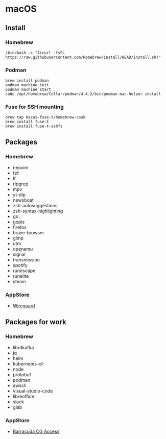 # macOS

## Install

### Homebrew

```
/bin/bash -c "$(curl -fsSL https://raw.githubusercontent.com/Homebrew/install/HEAD/install.sh)"
```

### Podman

```
brew install podman
podman machine init
podman machine start
sudo /opt/homebrew/Cellar/podman/4.4.2/bin/podman-mac-helper install
```

### Fuse for SSH mounting

```
brew tap macos-fuse-t/homebrew-cask
brew install fuse-t
brew install fuse-t-sshfs
```

## Packages

### Homebrew

- neovim
- fzf
- lf
- ripgrep
- mpv
- yt-dlp
- newsboat
- zsh-autosuggestions
- zsh-syntax-highlighting
- go
- gopls
- firefox
- brave-browser
- gimp
- utm
- openemu
- signal
- transmission
- spotify
- runescape
- runelite
- steam

### AppStore

- [Wireguard](https://apps.apple.com/us/app/wireguard/id1451685025)

## Packages for work

### Homebrew

- librdkafka
- jq
- helm
- kubernetes-cli
- node
- protobuf
- podman
- awscli
- visual-studio-code
- libreoffice
- slack
- glab

### AppStore

- [Barracuda CG Access](https://apps.apple.com/us/app/barracuda-cg-access/id1444786360)
